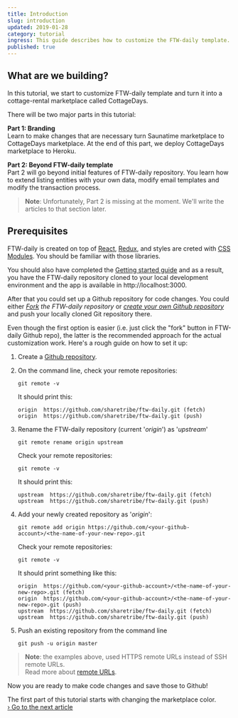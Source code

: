 ```yaml
---
title: Introduction
slug: introduction
updated: 2019-01-28
category: tutorial
ingress: This guide describes how to customize the FTW-daily template.
published: true
---
```


## What are we building?

In this tutorial, we start to customize FTW-daily template and turn it
into a cottage-rental marketplace called CottageDays.

There will be two major parts in this tutorial:

**Part 1: Branding**<br /> Learn to make changes that are necessary turn
Saunatime marketplace to CottageDays marketplace. At the end of this
part, we deploy CottageDays marketplace to Heroku.

**Part 2: Beyond FTW-daily template**<br /> Part 2 will go beyond
initial features of FTW-daily repository. You learn how to extend
listing entities with your own data, modify email templates and modify
the transaction process.

> **Note**: Unfortunately, Part 2 is missing at the moment. We'll write
> the articles to that section later.

## Prerequisites

FTW-daily is created on top of [React](https://reactjs.org/),
[Redux](https://redux.js.org/), and styles are creted with
[CSS Modules](https://github.com/css-modules/css-modules). You should be
familiar with those libraries.

You should also have completed the
[Getting started guide](/introduction/getting-started-with-ftw-daily/)
and as a result, you have the FTW-daily repository cloned to your local
development environment and the app is available in
http://localhost:3000.

After that you could set up a Github repository for code changes. You
could either
_[Fork](https://help.github.com/en/github/getting-started-with-github/fork-a-repo#fork-an-example-repository)
the FTW-daily repository_ or
_[create your own Github repository](https://help.github.com/en/github/getting-started-with-github/create-a-repo)_
and push your locally cloned Git repository there.

Even though the first option is easier (i.e. just click the "fork"
button in FTW-daily Github repo), the latter is the recommended approach
for the actual customization work. Here's a rough guide on how to set it
up:

1. Create a
   [Github repository](https://help.github.com/en/github/getting-started-with-github/create-a-repo).

1. On the command line, check your remote repositories:

   ```shell
   git remote -v
   ```

   It should print this:

   ```shell
   origin  https://github.com/sharetribe/ftw-daily.git (fetch)
   origin  https://github.com/sharetribe/ftw-daily.git (push)
   ```

1. Rename the FTW-daily repository (current '_origin_') as '_upstream_'

   ```shell
   git remote rename origin upstream
   ```

   <extrainfo title="Check what your remote repositories should print at this point">

   Check your remote repositories:

   ```shell
   git remote -v
   ```

   It should print this:

   ```shell
   upstream  https://github.com/sharetribe/ftw-daily.git (fetch)
   upstream  https://github.com/sharetribe/ftw-daily.git (push)
   ```

   </extrainfo>

1. Add your newly created repository as '_origin_':

   ```shell
   git remote add origin https://github.com/<your-github-account>/<the-name-of-your-new-repo>.git
   ```

   <extrainfo title="Check what your remote repositories should print at this point">

   Check your remote repositories:

   ```shell
   git remote -v
   ```

   It should print something like this:

   ```shell
   origin  https://github.com/<your-github-account>/<the-name-of-your-new-repo>.git (fetch)
   origin  https://github.com/<your-github-account>/<the-name-of-your-new-repo>.git (push)
   upstream  https://github.com/sharetribe/ftw-daily.git (fetch)
   upstream  https://github.com/sharetribe/ftw-daily.git (push)
   ```

   </extrainfo>

1. Push an existing repository from the command line

   ```shell
   git push -u origin master
   ```

> **Note**: the examples above, used HTTPS remote URLs instead of SSH
> remote URLs.<br /> Read more about
> [remote URLs](https://help.github.com/en/github/using-git/which-remote-url-should-i-use).

Now you are ready to make code changes and save those to Github!

The first part of this tutorial starts with changing the marketplace
color.<br /> [› Go to the next article](/tutorial-branding/first-edit/)
